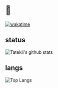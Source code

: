 # 👋
[![wakatime](https://wakatime.com/badge/user/f0927f5b-4234-4b7f-9d0d-fc6d25f45269.svg)](https://wakatime.com/@f0927f5b-4234-4b7f-9d0d-fc6d25f45269)
## status
![Tatekii's github stats](https://github-readme-stats.vercel.app/api?username=Tatekii&show_icons=true&theme=bear)
## langs
![Top Langs](https://github-readme-stats.vercel.app/api/top-langs/?username=Tatekii&hide_progress=true)


